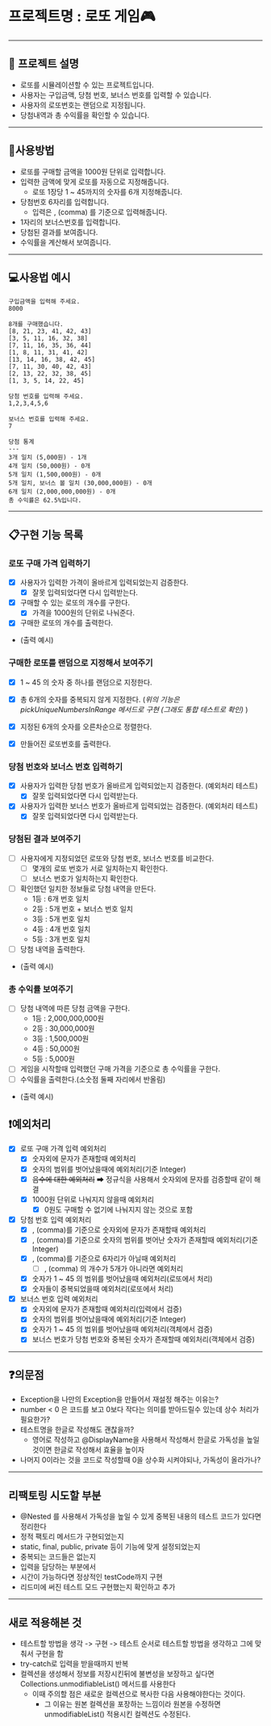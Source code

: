 # 프로젝트명 : 로또 게임🎮

---

## 📖 프로젝트 설명

- 로또를 시뮬레이션할 수 있는 프로젝트입니다.
- 사용자는 구입금액, 당첨 번호, 보너스 번호를 입력할 수 있습니다.
- 사용자의 로또번호는 랜덤으로 지정됩니다.
- 당첨내역과 총 수익률을 확인할 수 있습니다.

---

## 📍사용방법

- 로또를 구매할 금액을 1000원 단위로 입력합니다.
- 입력한 금액에 맞게 로또를 자동으로 지정해줍니다.
    - 로또 1장당 1 ~ 45까지의 숫자를 6개 지정해줍니다.
- 당첨번호 6자리를 입력합니다.
    - 입력은 , (comma) 를 기준으로 입력해줍니다.
- 1자리의 보너스번호를 입력합니다.
- 당첨된 결과를 보여줍니다.
- 수익률을 계산해서 보여줍니다.

---

## 💻사용법 예시

```
구입금액을 입력해 주세요.
8000

8개를 구매했습니다.
[8, 21, 23, 41, 42, 43] 
[3, 5, 11, 16, 32, 38] 
[7, 11, 16, 35, 36, 44] 
[1, 8, 11, 31, 41, 42] 
[13, 14, 16, 38, 42, 45] 
[7, 11, 30, 40, 42, 43] 
[2, 13, 22, 32, 38, 45] 
[1, 3, 5, 14, 22, 45]

당첨 번호를 입력해 주세요.
1,2,3,4,5,6

보너스 번호를 입력해 주세요.
7

당첨 통계
---
3개 일치 (5,000원) - 1개
4개 일치 (50,000원) - 0개
5개 일치 (1,500,000원) - 0개
5개 일치, 보너스 볼 일치 (30,000,000원) - 0개
6개 일치 (2,000,000,000원) - 0개
총 수익률은 62.5%입니다.
```

---

## 📋구현 기능 목록

### 로또 구매 가격 입력하기

- [x] 사용자가 입력한 가격이 올바르게 입력되었는지 검증한다.
    - [x] 잘못 입력되었다면 다시 입력받는다.
- [x] 구매할 수 있는 로또의 개수를 구한다.
    - [x] 가격을 1000원의 단위로 나눠준다.
- [x] 구매한 로또의 개수를 출력한다.
- (출력 예시)

### 구매한 로또를 랜덤으로 지정해서 보여주기

- [x] 1 ~ 45 의 숫자 중 하나를 랜덤으로 지정한다.
- [x] 총 6개의 숫자를 중복되지 않게 지정한다.
  (_위의 기능은 pickUniqueNumbersInRange 메서드로 구현 (그래도 통합 테스트로 확인)_ )

- [x] 지정된 6개의 숫자를 오른차순으로 정렬한다.
- [x] 만들어진 로또번호를 출력한다.

### 당첨 번호와 보너스 번호 입력하기

- [x] 사용자가 입력한 당첨 번호가 올바르게 입력되었는지 검증한다. (예외처리 테스트)
    - [x] 잘못 입력되었다면 다시 입력받는다.
- [x] 사용자가 입력한 보너스 번호가 올바르게 입력되었는 검증한다. (예외처리 테스트)
    - [x] 잘못 입력되었다면 다시 입력받는다.

### 당첨된 결과 보여주기

- [ ] 사용자에게 지정되었던 로또와 당첨 번호, 보너스 번호를 비교한다.
    - [ ] 몇개의 로또 번호가 서로 일치하는지 확인한다.
    - [ ] 보너스 번호가 일치하는지 확인한다.
- [ ] 확인했던 일치한 정보들로 당첨 내역을 만든다.
    - 1등 : 6개 번호 일치
    - 2등 : 5개 번호 + 보너스 번호 일치
    - 3등 : 5개 번호 일치
    - 4등 : 4개 번호 일치
    - 5등 : 3개 번호 일치
- [ ] 당첨 내역을 출력한다.
- (출력 예시)

### 총 수익률 보여주기

- [ ] 당첨 내역에 따른 당첨 금액을 구한다.
    - 1등 : 2,000,000,000원
    - 2등 : 30,000,000원
    - 3등 : 1,500,000원
    - 4등 : 50,000원
    - 5등 : 5,000원
- [ ] 게임을 시작할때 입력했던 구매 가격을 기준으로 총 수익률을 구한다.
- [ ] 수익률을 출력한다.(소숫점 둘째 자리에서 반올림)
- (출력 예시)

## ❗예외처리

- [x] 로또 구매 가격 입력 예외처리
    - [x] 숫자외에 문자가 존재할때 예외처리
    - [x] 숫자의 범위를 벗어났을때에 예외처리(기준 Integer)
    - [x]  ~~음수에 대한 예외처리~~ ➡ 정규식을 사용해서 숫자외에 문자를 검증할때 같이 해결
    - [x] 1000원 단위로 나눠지지 않을때 예외처리
        - [x] 0원도 구매할 수 없기에 나눠지지 않는 것으로 포함
- [x] 당첨 번호 입력 예외처리
    - [x] , (comma)를 기준으로 숫자외에 문자가 존재할때 예외처리
    - [x] , (comma)를 기준으로 숫자의 범위를 벗어난 숫자가 존재할때 예외처리(기준 Integer)
    - [x] , (comma)를 기준으로 6자리가 아닐때 예외처리
        - [ ] , (comma) 의 개수가 5개가 아니라면 예외처리
    - [x] 숫자가 1 ~ 45 의 범위를 벗어났을때 예외처리(로또에서 처리)
    - [x] 숫자들이 중복되었을때 예외처리(로또에서 처리)
- [x] 보너스 번호 입력 예외처리
    - [x] 숫자외에 문자가 존재할때 예외처리(입력에서 검증)
    - [x] 숫자의 범위를 벗어났을때에 예외처리(기준 Integer)
    - [x] 숫자가 1 ~ 45 의 범위를 벗어났을때 예외처리(객체에서 검증)
    - [x] 보너스 번호가 당첨 번호와 중복된 숫자가 존재할때 예외처리(객체에서 검증)

---

## ❓의문점

- Exception을 나만의 Exception을 만들어서 재설정 해주는 이유는?
- number < 0 은 코드를 보고 0보다 작다는 의미를 받아드릴수 있는데 상수 처리가 필요한가?
- 테스트명을 한글로 작성해도 괜찮을까?
    - 영어로 작성하고 @DisplayName을 사용해서 작성해서 한글로 가독성을 높일 것이면 한글로 작성해서 효율을 높이자
- 나머지 0이라는 것을 코드로 작성할때 0을 상수화 시켜야되나, 가독성이 올라가나?

---

## 리팩토링 시도할 부분

- @Nested 를 사용해서 가독성을 높일 수 있게 중복된 내용의 테스트 코드가 있다면 정리한다
- 정적 팩토리 메서드가 구현되었는지
- static, final, public, private 등이 기능에 맞게 설정되었는지
- 중복되는 코드들은 없는지
- 입력을 담당하는 부분에서
- 시간이 가능하다면 정상적인 testCode까지 구현
- 리드미에 써진 테스트 모드 구현했는지 확인하고 추가

---

## 새로 적용해본 것

- 테스트할 방법을 생각 -> 구현 -> 테스트 순서로 테스트할 방법을 생각하고 그에 맞춰서 구현을 함
- try-catch로 입력을 받을때까지 반복
- 컬렉션을 생성해서 정보를 저장시킨뒤에 불변성을 보장하고 싶다면 Collections.unmodifiableList() 메서드를 사용한다
    - 이때 주의할 점은 새로운 컬렉션으로 복사한 다음 사용해야한다는 것이다.
        - 그 이유는 원본 컬렉션을 포장하는 느낌이라 원본을 수정하면 unmodifiableList() 적용시킨 컬렉션도 수정된다.